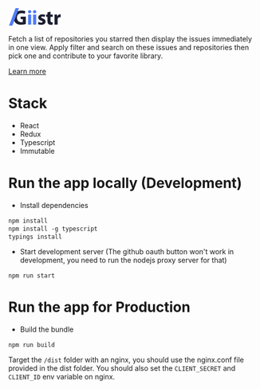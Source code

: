 <img title="giistr" src="assets/logo@3x.png"/>

<br/>

Fetch a list of repositories you starred then display the issues immediately in one view.
Apply filter and search on these issues and repositories then pick one and contribute to your favorite library.

[Learn more](https://medium.com/@alex_picprod/ce06811f3356)

# Stack

- React
- Redux
- Typescript
- Immutable

# Run the app locally (Development)

- Install dependencies 
```
npm install
npm install -g typescript
typings install
```

- Start development server (The github oauth button won't work in development, you need to run the nodejs proxy server for that)
```
npm run start
```

# Run the app for Production

- Build the bundle
```
npm run build
```

Target the `/dist` folder with an nginx, you should use the nginx.conf file provided in the dist folder.
You should also set the `CLIENT_SECRET` and `CLIENT_ID` env variable on nginx.
